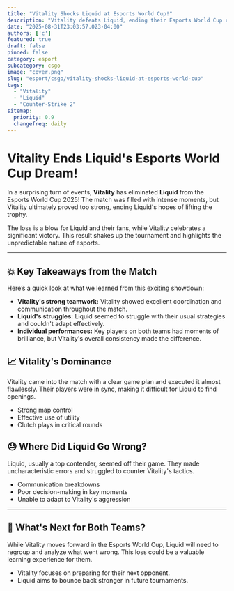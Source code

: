 ```yaml
---
title: "Vitality Shocks Liquid at Esports World Cup!"
description: "Vitality defeats Liquid, ending their Esports World Cup run."
date: "2025-08-31T23:03:57.023-04:00"
authors: ['c']
featured: true
draft: false
pinned: false
category: esport
subcategory: csgo
image: "cover.png"
slug: "esport/csgo/vitality-shocks-liquid-at-esports-world-cup"
tags:
  - "Vitality"
  - "Liquid"
  - "Counter-Strike 2"
sitemap:
  priority: 0.9
  changefreq: daily
---
```


# **Vitality Ends Liquid's Esports World Cup Dream!**

In a surprising turn of events, **Vitality** has eliminated **Liquid** from the Esports World Cup 2025! The match was filled with intense moments, but Vitality ultimately proved too strong, ending Liquid's hopes of lifting the trophy.

The loss is a blow for Liquid and their fans, while Vitality celebrates a significant victory. This result shakes up the tournament and highlights the unpredictable nature of esports.

---

## 💥 Key Takeaways from the Match

Here’s a quick look at what we learned from this exciting showdown:

- **Vitality's strong teamwork:** Vitality showed excellent coordination and communication throughout the match.
- **Liquid's struggles:** Liquid seemed to struggle with their usual strategies and couldn't adapt effectively.
- **Individual performances:** Key players on both teams had moments of brilliance, but Vitality's overall consistency made the difference.

## 📈 Vitality's Dominance

Vitality came into the match with a clear game plan and executed it almost flawlessly. Their players were in sync, making it difficult for Liquid to find openings.

- Strong map control
- Effective use of utility
- Clutch plays in critical rounds

## 😓 Where Did Liquid Go Wrong?

Liquid, usually a top contender, seemed off their game. They made uncharacteristic errors and struggled to counter Vitality's tactics.

- Communication breakdowns
- Poor decision-making in key moments
- Unable to adapt to Vitality's aggression

---

## 🤔 What's Next for Both Teams?

While Vitality moves forward in the Esports World Cup, Liquid will need to regroup and analyze what went wrong. This loss could be a valuable learning experience for them.

- Vitality focuses on preparing for their next opponent.
- Liquid aims to bounce back stronger in future tournaments.